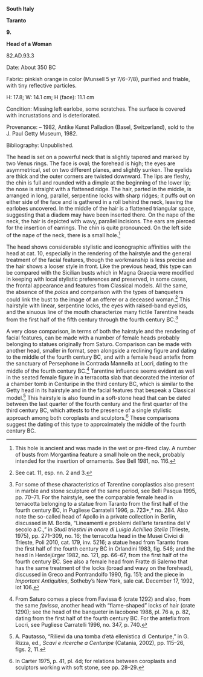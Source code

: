 **South Italy**

**Taranto**

**9.**

**Head of a Woman**

82.AD.93.3

<span class="smcaps">Date:</span> About 350 <span
class="smcaps">BC</span>

<span class="smcaps">Fabric</span>: pinkish orange in
color (Munsell 5 yr 7/6–7/8), purified and friable, with tiny reflective
particles.

H: 17.8; W: 14.1 cm; H (face): 11.1 cm

<span class="smcaps">Condition:</span> Missing left
earlobe, some scratches. The surface is covered with incrustations and
is deteriorated.

<span class="smcaps">Provenance</span>: – 1982, Antike
Kunst Palladion (Basel, Switzerland), sold to the J. Paul Getty Museum,
1982.

<span class="smcaps">Bibliography:</span> Unpublished.

The head is set on a powerful neck that is slightly tapered and marked
by two Venus rings. The face is oval; the forehead is high; the eyes are
asymmetrical, set on two different planes, and slightly sunken. The
eyelids are thick and the outer corners are twisted downward. The lips
are fleshy, the chin is full and rounded with a dimple at the beginning
of the lower lip; the nose is straight with a flattened ridge. The hair,
parted in the middle, is arranged in long, parallel, serpentine locks
with sharp ridges; it puffs out on either side of the face and is
gathered in a roll behind the neck, leaving the earlobes uncovered. In
the middle of the hair is a flattened triangular space, suggesting that
a diadem may have been inserted there. On the nape of the neck, the hair
is depicted with wavy, parallel incisions. The ears are pierced for the
insertion of earrings. The chin is quite pronounced. On the left side of
the nape of the neck, there is a small hole.[^1]

The head shows considerable stylistic and iconographic affinities with
the head at cat. 10, especially in the rendering of the hairstyle and
the general treatment of the facial features, though the workmanship is
less precise and the hair shows a looser style in front. Like the
previous head, this type can be compared with the Sicilian busts which
in Magna Graecia were modified in keeping with local stylistic
preferences and preserved, in some cases, the frontal appearance and
features from Classical models. All the same, the absence of the *polos*
and comparison with the types of banqueters could link the bust to the
image of an offerer or a deceased woman.[^2] This hairstyle with linear,
serpentine locks, the eyes with raised-band eyelids, and the sinuous
line of the mouth characterize many fictile Tarentine heads from the
first half of the fifth century through the fourth century <span
class="smcaps">BC.</span>[^3]

A very close comparison, in terms of both the hairstyle and the
rendering of facial features, can be made with a number of female heads
probably belonging to statues originally from Saturo. Comparison can be
made with another head, smaller in format, seen alongside a reclining
figure and dating to the middle of the fourth century <span
class="smcaps">BC,</span> and with a female head
antefix from the sanctuary of Persephone in Contrada Mannella at Locri,
dating to the middle of the fourth century <span
class="smcaps">BC.</span>[^4] Tarentine influence
seems evident as well in the seated female figure in a terracotta slab
that decorated the interior of a chamber tomb in Centuripe in the third
century <span class="smcaps">BC</span>, which is
similar to the Getty head in its hairstyle and in the facial features
that bespeak a Classical model.[^5] This hairstyle is also found in a
soft-stone head that can be dated between the last quarter of the fourth
century and the first quarter of the third century <span
class="smcaps">BC</span>, which attests to the
presence of a single stylistic approach among both coroplasts and
sculptors.[^6] These comparisons suggest the dating of this type to
approximately the middle of the fourth century <span
class="smcaps">BC.</span>

[^1]: This hole is ancient and was made in the wet or pre-fired clay. A
    number of busts from Morgantina feature a small hole on the neck,
    probably intended for the insertion of ornaments. See <span
    class="smcaps">Bell</span> 1981, no. 116.

[^2]: See cat. 11, esp. nn. 2 and 3.

[^3]: For some of these characteristics of Tarentine coroplastics also
    present in marble and stone sculpture of the same period, see <span
    class="smcaps">Belli Pasqua</span> 1995, pp.
    70–71. For the hairstyle, see the comparable female head in
    terracotta belonging to a statue from Taranto from the first half of
    the fourth century <span class="smcaps">BC,</span>
    in <span class="smcaps">Pugliese Carratelli
    1996</span>, p. 723*,* no. 284. Also note the so-called head of
    Apollo in a private collection in Berlin, discussed in M. Borda,
    “Lineamenti e problemi dell’arte tarantina del V secolo a.C.,” in
    *Studi triestini in onore di Luigia Achillea Stella* (Trieste,
    1975), pp. 271–309, no. 16; the terracotta head in the Musei Civici
    di Trieste, <span class="smcaps">Poli</span> 2010,
    cat. 179, inv. 5216; a statue head from Taranto from the first half
    of the fourth century <span
    class="smcaps">BC</span> in <span
    class="smcaps">Orlandini</span> 1983, fig. 546;
    and the head in <span
    class="smcaps">Herdejürger</span> 1982, no. 121,
    pp. 66–67, from the first half of the fourth century <span
    class="smcaps">BC.</span> See also a female head
    from Fratte di Salerno that has the same treatment of the locks
    (broad and wavy on the forehead), discussed in <span
    class="smcaps">Greco and Pontrandolfo</span> 1990,
    fig. 151; and the piece in *Important Antiquities*, Sotheby’s New
    York, sale cat. December 17, 1992, lot 106.

[^4]: From Saturo comes a piece from Favissa 6 (crate 1292) and also,
    from the same *favissa*, another head with “flame-shaped” locks of
    hair (crate 1290); see the head of the banqueter in <span
    class="smcaps">Iacobone</span> 1988, pl. 76 a, p.
    82, dating from the first half of the fourth century <span
    class="smcaps">BC.</span> For the antefix from
    Locri, see <span class="smcaps">Pugliese
    Carratelli 1996</span>, no. 347, p. 740.

[^5]: A. Pautasso, “Rilievi da una tomba d’età ellenistica di
    Centuripe,” in G. Rizza, ed.*, Scavi e ricerche a Centuripe*
    (Catania, 2002), pp. 115–26, figs. 2, 11.

[^6]: In <span class="smcaps">Carter</span> 1975, p.
    41, pl. 4d; for relations between coroplasts and sculptors working
    with soft stone, see pp. 28–29.
